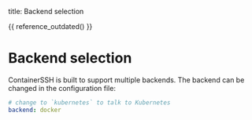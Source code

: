 title: Backend selection

{{ reference_outdated() }}

<h1>Backend selection</h1>

ContainerSSH is built to support multiple backends. The backend can be changed in the configuration file:

```yaml
# change to `kubernetes` to talk to Kubernetes
backend: docker
```
